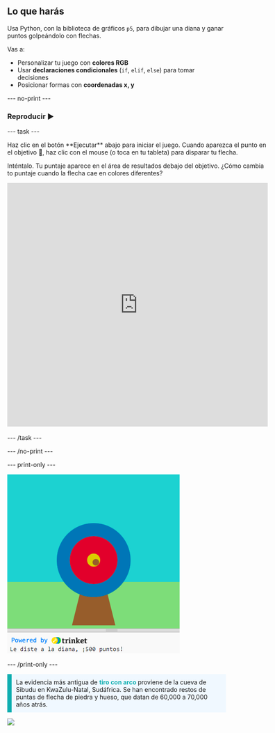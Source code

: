 ## Lo que harás

Usa Python, con la biblioteca de gráficos `p5`, para dibujar una diana y ganar puntos golpeándolo con flechas.

Vas a:
 + Personalizar tu juego con **colores RGB**
 + Usar **declaraciones condicionales** (`if`, `elif`, `else`) para tomar decisiones
 + Posicionar formas con **coordenadas x, y**

--- no-print ---

### Reproducir ▶️

--- task ---

<div style="display: flex; flex-wrap: wrap">
<div style="flex-basis: 175px; flex-grow: 1">  
Haz clic en el botón **Ejecutar** abajo para iniciar el juego. Cuando aparezca el punto en el objetivo 🎯, haz clic con el mouse (o toca en tu tableta) para disparar tu flecha. 

Inténtalo. Tu puntaje aparece en el área de resultados debajo del objetivo. ¿Cómo cambia to puntaje cuando la flecha cae en colores diferentes? 
  <iframe src="https://trinket.io/embed/python/f686c82d8a?outputOnly=true" width="600" height="560" frameborder="0" marginwidth="0" marginheight="0" allowfullscreen>
  </iframe>
</div>
</div>

--- /task ---

--- /no-print ---

--- print-only ---

![Proyecto terminado.](images/yellow-points.png)

--- /print-only ---

<p style="border-left: solid; border-width:10px; border-color: #0faeb0; background-color: aliceblue; padding: 10px;">
La evidencia más antigua de <span style="color: #0faeb0; font-weight: bold;"> tiro con arco </span> proviene de la cueva de Sibudu en KwaZulu-Natal, Sudáfrica. Se han encontrado restos de puntas de flecha de piedra y hueso, que datan de 60,000 a 70,000 años atrás. 
</p>

![](http://code.org/api/hour/begin_coderdojo_target.png)
